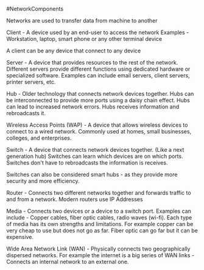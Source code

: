 #NetworkComponents

Networks are used to transfer data from machine to another

Client - A device used by an end-user to access the network 
Examples - Workstation, laptop, smart phone or any other terminal device 

A client can be any device that connect to any device 


Server - A device that provides resources to the rest of the network.
Different servers provide different functions using dedicated hardware or specialized software. 
Examples can include email servers, client servers, printer servers, etc.

Hub - Older technology that connects network devices together.
Hubs can be interconnected to provide more ports using a daisy chain effect. Hubs can lead to increased network errors. 
Hubs receives information and rebroadcasts it.

Wireless Access Points (WAP) - A device that allows wireless devices to connect to a wired network. 
Commonly used at homes, small businesses, colleges, and enterprises.

Switch - A device that connects network devices together. (Like a next generation hub)
Switches can learn which devices are on which ports. 
Switches don't have to rebroadcasts the information is receives. 

Switches can also be considered smart hubs - as they provide more security and more efficiency.

Router - Connects two different networks together and forwards traffic to and from a network. 
Modern routers use IP Addresses 

Media - Connects two devices or a device to a switch port.
Examples can include - Copper cables, fiber optic cables, radio waves (wi-fi).
Each type of media has its own strengths and limitations. 
For example copper can be very cheap to use but does not go as far. Fiber optic can go far but it can be expensive.

Wide Area Network Link (WAN) - Physically connects two geographically dispersed networks. 
For example the internet is a big series of WAN links -
Connects an internal network to an external one.


